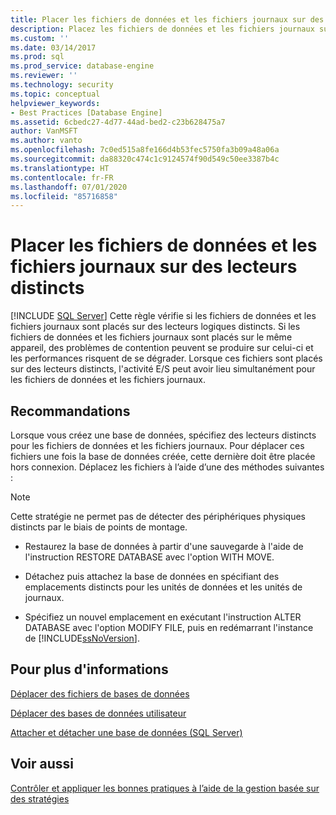 ```yaml
---
title: Placer les fichiers de données et les fichiers journaux sur des lecteurs distincts | Microsoft Docs
description: Placez les fichiers de données et les fichiers journaux sur des lecteurs logiques distincts. Les emplacements distincts permettent à chaque activité de se produire en même temps, ce qui améliore les performances SQL.
ms.custom: ''
ms.date: 03/14/2017
ms.prod: sql
ms.prod_service: database-engine
ms.reviewer: ''
ms.technology: security
ms.topic: conceptual
helpviewer_keywords:
- Best Practices [Database Engine]
ms.assetid: 6cbedc27-4d77-44ad-bed2-c23b628475a7
author: VanMSFT
ms.author: vanto
ms.openlocfilehash: 7c0ed515a8fe166d4b53fec5750fa3b09a48a06a
ms.sourcegitcommit: da88320c474c1c9124574f90d549c50ee3387b4c
ms.translationtype: HT
ms.contentlocale: fr-FR
ms.lasthandoff: 07/01/2020
ms.locfileid: "85716858"
---
```

# <a name="place-data-and-log-files-on-separate-drives"></a>Placer les fichiers de données et les fichiers journaux sur des lecteurs distincts
 [!INCLUDE [SQL Server](../../includes/applies-to-version/sqlserver.md)]
  Cette règle vérifie si les fichiers de données et les fichiers journaux sont placés sur des lecteurs logiques distincts. Si les fichiers de données et les fichiers journaux sont placés sur le même appareil, des problèmes de contention peuvent se produire sur celui-ci et les performances risquent de se dégrader. Lorsque ces fichiers sont placés sur des lecteurs distincts, l'activité E/S peut avoir lieu simultanément pour les fichiers de données et les fichiers journaux.  
  
## <a name="recommendations"></a>Recommandations  
 Lorsque vous créez une base de données, spécifiez des lecteurs distincts pour les fichiers de données et les fichiers journaux. Pour déplacer ces fichiers une fois la base de données créée, cette dernière doit être placée hors connexion. Déplacez les fichiers à l’aide d’une des méthodes suivantes :  
  
> [!NOTE]  
>  Cette stratégie ne permet pas de détecter des périphériques physiques distincts par le biais de points de montage.  
  
-   Restaurez la base de données à partir d'une sauvegarde à l'aide de l'instruction RESTORE DATABASE avec l'option WITH MOVE.  
  
-   Détachez puis attachez la base de données en spécifiant des emplacements distincts pour les unités de données et les unités de journaux.  
  
-   Spécifiez un nouvel emplacement en exécutant l'instruction ALTER DATABASE avec l'option MODIFY FILE, puis en redémarrant l'instance de [!INCLUDE[ssNoVersion](../../includes/ssnoversion-md.md)].  
  
## <a name="for-more-information"></a>Pour plus d'informations  
 [Déplacer des fichiers de bases de données](../../relational-databases/databases/move-database-files.md)  
  
 [Déplacer des bases de données utilisateur](../../relational-databases/databases/move-user-databases.md)  
  
 [Attacher et détacher une base de données &#40;SQL Server&#41;](../../relational-databases/databases/database-detach-and-attach-sql-server.md)  
  
## <a name="see-also"></a>Voir aussi  
 [Contrôler et appliquer les bonnes pratiques à l’aide de la gestion basée sur des stratégies](../../relational-databases/policy-based-management/monitor-and-enforce-best-practices-by-using-policy-based-management.md)  
  
  
